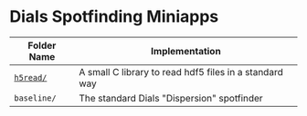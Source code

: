 # Dials Spotfinding Miniapps

| Folder Name| Implementation
| ---------- | -------------------------------------------------------
|[`h5read/`]   | A small C library to read hdf5 files in a standard way
|`baseline/` | The standard Dials "Dispersion" spotfinder

[`h5read/`]: h5read/
